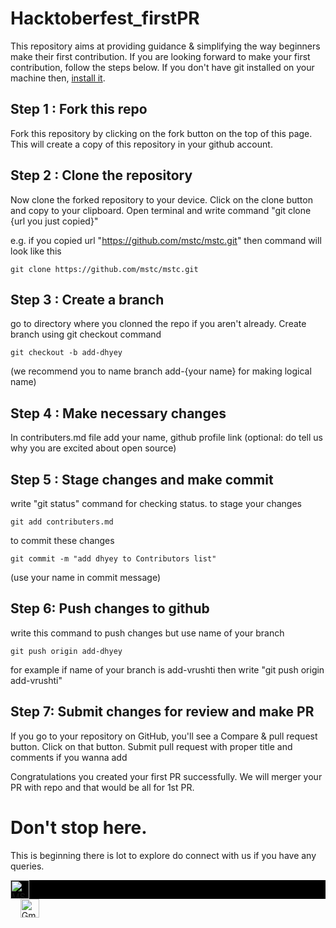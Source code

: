 # Hacktoberfest_firstPR
This repository aims at providing guidance & simplifying the way beginners make their first contribution. If you are looking forward to make your first contribution, follow the steps below.
If you don't have git installed on your machine then, [install it]( https://help.github.com/articles/set-up-git/).

## Step 1 : Fork this repo
Fork this repository by clicking on the fork button on the top of this page. This will create a copy of this repository in your github account.

## Step 2 : Clone the repository
Now clone the forked repository to your device. Click on the clone button and copy to your clipboard.
Open terminal and write command "git clone {url you just copied}"

e.g. if you copied url "https://github.com/mstc/mstc.git" then command will look like this
```
git clone https://github.com/mstc/mstc.git
```

## Step 3 : Create a branch
go to directory where you clonned the repo if you aren't already.
Create branch using git checkout command
```
git checkout -b add-dhyey
```
(we recommend you to name branch add-{your name} for making logical name)

## Step 4 : Make necessary changes
In contributers.md file add your name, github profile link (optional: do tell us why you are excited about open source)

## Step 5 : Stage changes and make commit
write "git status" command for checking status.
to stage your changes 
```
git add contributers.md
```
to commit these changes
```
git commit -m "add dhyey to Contributors list"
```
(use your name in commit message)

## Step 6: Push changes to github
write this command to push changes but use name of your branch
```
git push origin add-dhyey
```
for example if name of your branch is add-vrushti then write "git push origin add-vrushti"

## Step 7: Submit changes for review and make PR
If you go to your repository on GitHub, you'll see a Compare & pull request button. Click on that button.
Submit pull request with proper title and comments if you wanna add

Congratulations you created your first PR successfully.
We will merger your PR with repo and that would be all for 1st PR.
 
# Don't stop here.
This is beginning there is lot to explore do connect with us if you have any queries.

<div style="background:black;"><a href="https://mstc.now.sh/" style="display:inline;"><img src="https://mstc.now.sh/css/images/logo.png" alt="MSTC" height="30px"></a></div> &nbsp; &nbsp;
<a href="mailto:microsoftclub@daiict.ac.in" style="display:inline;"><img src="https://ssl.gstatic.com/ui/v1/icons/mail/rfr/logo_gmail_lockup_default_1x.png" alt="Gmail" height="30px"></a>

